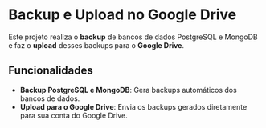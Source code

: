 # Backup e Upload no Google Drive

Este projeto realiza o **backup** de bancos de dados PostgreSQL e MongoDB e faz o **upload** desses backups para o **Google Drive**.

## Funcionalidades

- **Backup PostgreSQL e MongoDB**: Gera backups automáticos dos bancos de dados.
- **Upload para o Google Drive**: Envia os backups gerados diretamente para sua conta do Google Drive.
  